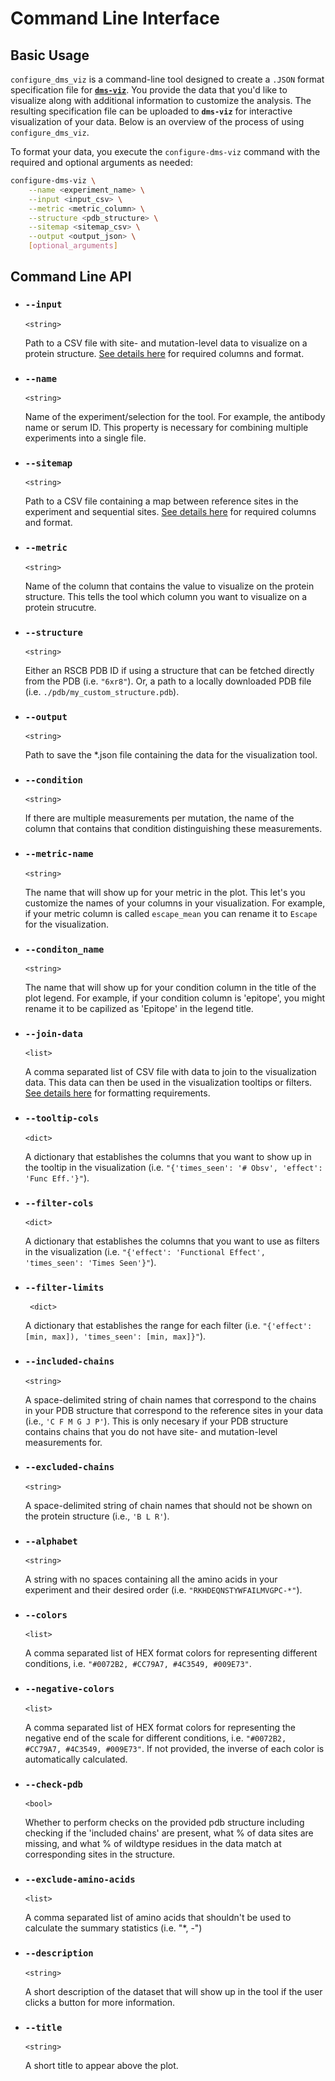 # Command Line Interface

## Basic Usage

`configure_dms_viz` is a command-line tool designed to create a `.JSON` format specification file for [**`dms-viz`**](https://dms-viz.github.io/). You provide the data that you'd like to visualize along with additional information to customize the analysis. The resulting specification file can be uploaded to **`dms-viz`** for interactive visualization of your data. Below is an overview of the process of using `configure_dms_viz`.

To format your data, you execute the `configure-dms-viz` command with the required and optional arguments as needed:

```bash
configure-dms-viz \
    --name <experiment_name> \
    --input <input_csv> \
    --metric <metric_column> \
    --structure <pdb_structure> \
    --sitemap <sitemap_csv> \
    --output <output_json> \
    [optional_arguments]
```

## Command Line API

- ### `--input`

  `<string>`

  Path to a CSV file with site- and mutation-level data to visualize on a protein structure. [See details here](/preparing-data/data-requirements/) for required columns and format.

- ### `--name`

  `<string>`

  Name of the experiment/selection for the tool. For example, the antibody name or serum ID. This property is necessary for combining multiple experiments into a single file.

- ### `--sitemap`

  `<string>`

  Path to a CSV file containing a map between reference sites in the experiment and sequential sites. [See details here](/preparing-data/data-requirements/) for required columns and format.

- ### `--metric`

  `<string>`

  Name of the column that contains the value to visualize on the protein structure. This tells the tool which column you want to visualize on a protein strucutre.

- ### `--structure`

  `<string>`

  Either an RSCB PDB ID if using a structure that can be fetched directly from the PDB (i.e. `"6xr8"`). Or, a path to a locally downloaded PDB file (i.e. `./pdb/my_custom_structure.pdb`).

- ### `--output`

  `<string>`

  Path to save the \*.json file containing the data for the visualization tool.

- ### `--condition`

  `<string>`

  If there are multiple measurements per mutation, the name of the column that contains that condition distinguishing these measurements.

- ### `--metric-name`

  `<string>`

  The name that will show up for your metric in the plot. This let's you customize the names of your columns in your visualization. For example, if your metric column is called `escape_mean` you can rename it to `Escape` for the visualization.

- ### `--conditon_name`

  `<string>`

  The name that will show up for your condition column in the title of the plot legend. For example, if your condition column is 'epitope', you might rename it to be capilized as 'Epitope' in the legend title.

- ### `--join-data`

  `<list>`

  A comma separated list of CSV file with data to join to the visualization data. This data can then be used in the visualization tooltips or filters. [See details here](/preparing-data/data-requirements/) for formatting requirements.

- ### `--tooltip-cols`

  `<dict>`

  A dictionary that establishes the columns that you want to show up in the tooltip in the visualization (i.e. `"{'times_seen': '# Obsv', 'effect': 'Func Eff.'}"`).

- ### `--filter-cols`

  `<dict>`

  A dictionary that establishes the columns that you want to use as filters in the visualization (i.e. `"{'effect': 'Functional Effect', 'times_seen': 'Times Seen'}"`).

- ### `--filter-limits`

  ` <dict>`

  A dictionary that establishes the range for each filter (i.e. `"{'effect': [min, max]), 'times_seen': [min, max]}"`).

- ### `--included-chains`

  `<string>`

  A space-delimited string of chain names that correspond to the chains in your PDB structure that correspond to the reference sites in your data (i.e., `'C F M G J P'`). This is only necesary if your PDB structure contains chains that you do not have site- and mutation-level measurements for.

- ### `--excluded-chains`

  `<string>`

  A space-delimited string of chain names that should not be shown on the protein structure (i.e., `'B L R'`).

- ### `--alphabet`

  `<string>`

  A string with no spaces containing all the amino acids in your experiment and their desired order (i.e. `"RKHDEQNSTYWFAILMVGPC-*"`).

- ### `--colors`

  `<list>`

  A comma separated list of HEX format colors for representing different conditions, i.e. `"#0072B2, #CC79A7, #4C3549, #009E73"`.

- ### `--negative-colors`

  `<list>`

  A comma separated list of HEX format colors for representing the negative end of the scale for different conditions, i.e. `"#0072B2, #CC79A7, #4C3549, #009E73"`. If not provided, the inverse of each color is automatically calculated.

- ### `--check-pdb`

  `<bool>`

  Whether to perform checks on the provided pdb structure including checking if the 'included chains' are present, what % of data sites are missing, and what % of wildtype residues in the data match at corresponding sites in the structure.

- ### `--exclude-amino-acids`

  `<list>`

  A comma separated list of amino acids that shouldn't be used to calculate the summary statistics (i.e. "\*, -")

- ### `--description`

  `<string>`

  A short description of the dataset that will show up in the tool if the user clicks a button for more information.

- ### `--title`

  `<string>`

  A short title to appear above the plot.
